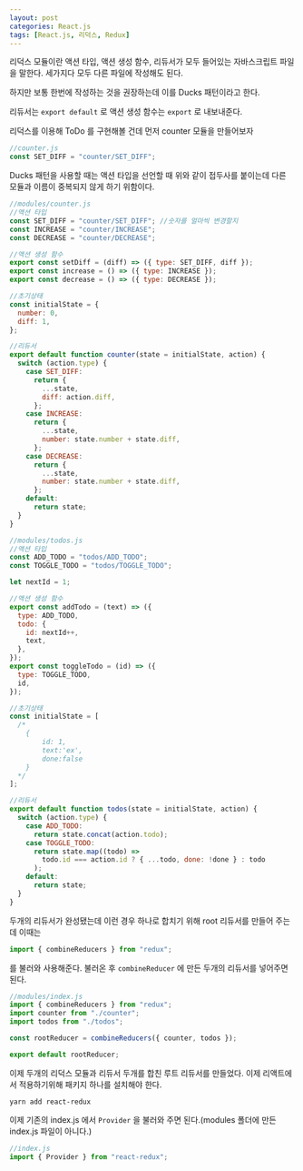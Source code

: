 ```yaml
---
layout: post
categories: React.js
tags: [React.js, 리덕스, Redux]
---
```

리덕스 모듈이란 액션 타입, 액션 생성 함수, 리듀서가 모두 들어있는 자바스크립트 파일을 말한다. 세가지다 모두 다른 파일에 작성해도 된다. 

하지만 보통 한번에 작성하는 것을 권장하는데 이를 Ducks 패턴이라고 한다. 

리듀서는 `export default` 로 액션 생성 함수는 `export` 로 내보내준다.

리덕스를 이용해 ToDo 를 구현해볼 건데 먼저 counter 모듈을 만들어보자

```javascript
//counter.js
const SET_DIFF = "counter/SET_DIFF";
```

Ducks 패턴을 사용할 때는 액션 타입을 선언할 때 위와 같이 접두사를 붙이는데 다른 모듈과 이름이 중복되지 않게 하기 위함이다.

```javascript
//modules/counter.js
//액션 타입
const SET_DIFF = "counter/SET_DIFF"; //숫자를 얼마씩 변경할지
const INCREASE = "counter/INCREASE";
const DECREASE = "counter/DECREASE";

//액션 생성 함수
export const setDiff = (diff) => ({ type: SET_DIFF, diff });
export const increase = () => ({ type: INCREASE });
export const decrease = () => ({ type: DECREASE });

//초기상태
const initialState = {
  number: 0,
  diff: 1,
};

//리듀서
export default function counter(state = initialState, action) {
  switch (action.type) {
    case SET_DIFF:
      return {
        ...state,
        diff: action.diff,
      };
    case INCREASE:
      return {
        ...state,
        number: state.number + state.diff,
      };
    case DECREASE:
      return {
        ...state,
        number: state.number + state.diff,
      };
    default:
      return state;
  }
}

//modules/todos.js
//액션 타입
const ADD_TODO = "todos/ADD_TODO";
const TOGGLE_TODO = "todos/TOGGLE_TODO";

let nextId = 1;

//액션 생성 함수
export const addTodo = (text) => ({
  type: ADD_TODO,
  todo: {
    id: nextId++,
    text,
  },
});
export const toggleTodo = (id) => ({
  type: TOGGLE_TODO,
  id,
});

//초기상태
const initialState = [
  /*
    {
        id: 1,
        text:'ex',
        done:false
    }
  */
];

//리듀서
export default function todos(state = initialState, action) {
  switch (action.type) {
    case ADD_TODO:
      return state.concat(action.todo);
    case TOGGLE_TODO:
      return state.map((todo) =>
        todo.id === action.id ? { ...todo, done: !done } : todo
      );
    default:
      return state;
  }
}
```

두개의 리듀서가 완성됐는데 이런 경우 하나로 합치기 위해 root 리듀서를 만들어 주는데 이때는 

```javascript
import { combineReducers } from "redux";
```

를 불러와 사용해준다. 불러온 후 `combineReducer` 에 만든 두개의 리듀서를 넣어주면 된다.

```javascript
//modules/index.js
import { combineReducers } from "redux";
import counter from "./counter";
import todos from "./todos";

const rootReducer = combineReducers({ counter, todos });

export default rootReducer;
```

이제 두개의 리덕스 모듈과 리듀서 두개를 합친 루트 리듀서를 만들었다. 이제 리액트에서 적용하기위해 패키지 하나를 설치해야 한다.

```
yarn add react-redux
```

이제 기존의 index.js 에서 `Provider` 을 불러와 주면 된다.(modules 폴더에 만든 index.js 파일이 아니다.)

```javascript
//index.js
import { Provider } from "react-redux";
```

